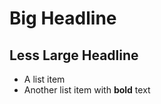 Big Headline
============

Less Large Headline
-------------------

* A list item
* Another list item with **bold** text